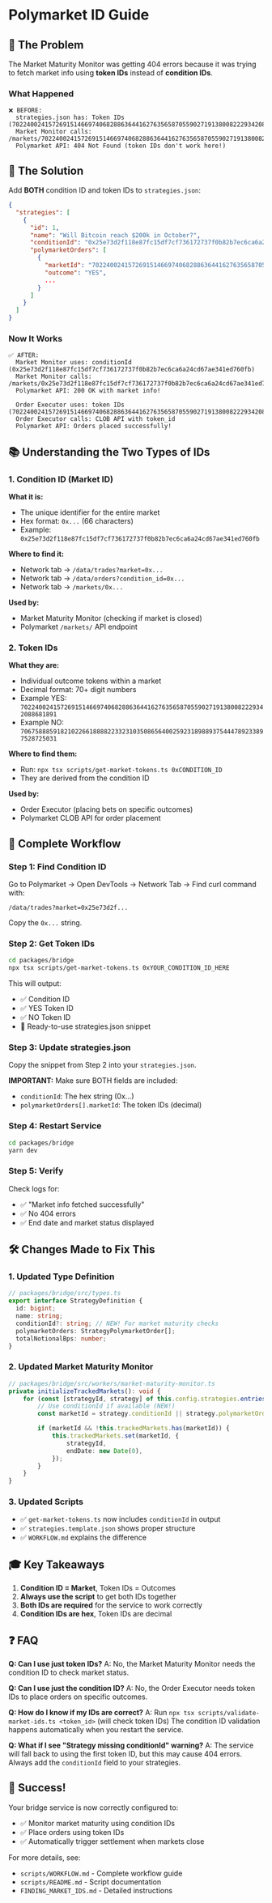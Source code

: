 # Polymarket ID Guide

## 🎯 The Problem

The Market Maturity Monitor was getting 404 errors because it was trying to fetch market info using **token IDs** instead of **condition IDs**.

### What Happened

```
❌ BEFORE:
  strategies.json has: Token IDs (70224002415726915146697406828863644162763565870559027191380082229342088681891)
  Market Monitor calls: /markets/70224002415726915146697406828863644162763565870559027191380082229342088681891
  Polymarket API: 404 Not Found (token IDs don't work here!)
```

## 🔧 The Solution

Add **BOTH** condition ID and token IDs to `strategies.json`:

```json
{
  "strategies": [
    {
      "id": 1,
      "name": "Will Bitcoin reach $200k in October?",
      "conditionId": "0x25e73d2f118e87fc15df7cf736172737f0b82b7ec6ca6a24cd67ae341ed760fb",
      "polymarketOrders": [
        {
          "marketId": "70224002415726915146697406828863644162763565870559027191380082229342088681891",
          "outcome": "YES",
          ...
        }
      ]
    }
  ]
}
```

### Now It Works

```
✅ AFTER:
  Market Monitor uses: conditionId (0x25e73d2f118e87fc15df7cf736172737f0b82b7ec6ca6a24cd67ae341ed760fb)
  Market Monitor calls: /markets/0x25e73d2f118e87fc15df7cf736172737f0b82b7ec6ca6a24cd67ae341ed760fb
  Polymarket API: 200 OK with market info!

  Order Executor uses: token IDs (70224002415726915146697406828863644162763565870559027191380082229342088681891)
  Order Executor calls: CLOB API with token_id
  Polymarket API: Orders placed successfully!
```

## 📚 Understanding the Two Types of IDs

### 1. Condition ID (Market ID)

**What it is:**

- The unique identifier for the entire market
- Hex format: `0x...` (66 characters)
- Example: `0x25e73d2f118e87fc15df7cf736172737f0b82b7ec6ca6a24cd67ae341ed760fb`

**Where to find it:**

- Network tab → `/data/trades?market=0x...`
- Network tab → `/data/orders?condition_id=0x...`
- Network tab → `/markets/0x...`

**Used by:**

- Market Maturity Monitor (checking if market is closed)
- Polymarket `/markets/` API endpoint

### 2. Token IDs

**What they are:**

- Individual outcome tokens within a market
- Decimal format: 70+ digit numbers
- Example YES: `70224002415726915146697406828863644162763565870559027191380082229342088681891`
- Example NO: `70675888591821022661888822332310350865640025923189889375444789233897528725031`

**Where to find them:**

- Run: `npx tsx scripts/get-market-tokens.ts 0xCONDITION_ID`
- They are derived from the condition ID

**Used by:**

- Order Executor (placing bets on specific outcomes)
- Polymarket CLOB API for order placement

## 🔄 Complete Workflow

### Step 1: Find Condition ID

Go to Polymarket → Open DevTools → Network Tab → Find curl command with:

```
/data/trades?market=0x25e73d2f...
```

Copy the `0x...` string.

### Step 2: Get Token IDs

```bash
cd packages/bridge
npx tsx scripts/get-market-tokens.ts 0xYOUR_CONDITION_ID_HERE
```

This will output:

- ✅ Condition ID
- ✅ YES Token ID
- ✅ NO Token ID
- 📝 Ready-to-use strategies.json snippet

### Step 3: Update strategies.json

Copy the snippet from Step 2 into your `strategies.json`.

**IMPORTANT:** Make sure BOTH fields are included:

- `conditionId`: The hex string (0x...)
- `polymarketOrders[].marketId`: The token IDs (decimal)

### Step 4: Restart Service

```bash
cd packages/bridge
yarn dev
```

### Step 5: Verify

Check logs for:

- ✅ "Market info fetched successfully"
- ✅ No 404 errors
- ✅ End date and market status displayed

## 🛠️ Changes Made to Fix This

### 1. Updated Type Definition

```typescript
// packages/bridge/src/types.ts
export interface StrategyDefinition {
  id: bigint;
  name: string;
  conditionId?: string; // NEW! For market maturity checks
  polymarketOrders: StrategyPolymarketOrder[];
  totalNotionalBps: number;
}
```

### 2. Updated Market Maturity Monitor

```typescript
// packages/bridge/src/workers/market-maturity-monitor.ts
private initializeTrackedMarkets(): void {
    for (const [strategyId, strategy] of this.config.strategies.entries()) {
        // Use conditionId if available (NEW!)
        const marketId = strategy.conditionId || strategy.polymarketOrders[0]?.marketId;

        if (marketId && !this.trackedMarkets.has(marketId)) {
            this.trackedMarkets.set(marketId, {
                strategyId,
                endDate: new Date(0),
            });
        }
    }
}
```

### 3. Updated Scripts

- ✅ `get-market-tokens.ts` now includes `conditionId` in output
- ✅ `strategies.template.json` shows proper structure
- ✅ `WORKFLOW.md` explains the difference

## 🎓 Key Takeaways

1. **Condition ID = Market**, Token IDs = Outcomes
2. **Always use the script** to get both IDs together
3. **Both IDs are required** for the service to work correctly
4. **Condition IDs are hex**, Token IDs are decimal

## ❓ FAQ

**Q: Can I use just token IDs?**
A: No, the Market Maturity Monitor needs the condition ID to check market status.

**Q: Can I use just the condition ID?**
A: No, the Order Executor needs token IDs to place orders on specific outcomes.

**Q: How do I know if my IDs are correct?**
A: Run `npx tsx scripts/validate-market-ids.ts <token_id>` (will check token IDs)
The condition ID validation happens automatically when you restart the service.

**Q: What if I see "Strategy missing conditionId" warning?**
A: The service will fall back to using the first token ID, but this may cause 404 errors.
Always add the `conditionId` field to your strategies.

## 🎉 Success!

Your bridge service is now correctly configured to:

- ✅ Monitor market maturity using condition IDs
- ✅ Place orders using token IDs
- ✅ Automatically trigger settlement when markets close

For more details, see:

- `scripts/WORKFLOW.md` - Complete workflow guide
- `scripts/README.md` - Script documentation
- `FINDING_MARKET_IDS.md` - Detailed instructions
